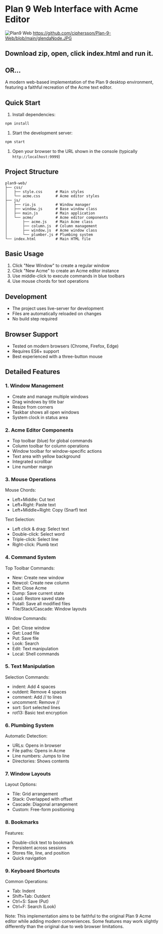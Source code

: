 # Plan 9 Web Interface with Acme Editor

![Plan9 Web](image-url) https://github.com/ciphersson/Plan-9-Web/blob/main/glendaNode.JPG


## Download zip, open, click index.html and run it. 

## OR... 

A modern web-based implementation of the Plan 9 desktop environment, featuring a faithful recreation of the Acme text editor.

## Quick Start

1. Install dependencies:

```bash
npm install
```

1. Start the development server:

```bash
npm start
```

1. Open your browser to the URL shown in the console (typically `http://localhost:9999`)

## Project Structure

```plaintext
plan9-web/
├── css/
│   ├── style.css      # Main styles
│   └── acme.css       # Acme editor styles
├── js/
│   ├── rio.js         # Window manager
│   ├── window.js      # Base window class
│   ├── main.js        # Main application
│   └── acme/          # Acme editor components
│       ├── acme.js    # Main Acme class
│       ├── column.js  # Column management
│       ├── window.js  # Acme window class
│       └── plumber.js # Plumbing system
└── index.html         # Main HTML file
```

## Basic Usage

1. Click "New Window" to create a regular window
1. Click "New Acme" to create an Acme editor instance
1. Use middle-click to execute commands in blue toolbars
1. Use mouse chords for text operations

## Development

- The project uses live-server for development
- Files are automatically reloaded on changes
- No build step required

## Browser Support

- Tested on modern browsers (Chrome, Firefox, Edge)
- Requires ES6+ support
- Best experienced with a three-button mouse

## Detailed Features

### 1. Window Management

- Create and manage multiple windows
- Drag windows by title bar
- Resize from corners
- Taskbar shows all open windows
- System clock in status area

### 2. Acme Editor Components

- Top toolbar (blue) for global commands
- Column toolbar for column operations
- Window toolbar for window-specific actions
- Text area with yellow background
- Integrated scrollbar
- Line number margin

### 3. Mouse Operations

Mouse Chords:

- Left+Middle: Cut text
- Left+Right: Paste text
- Left+Middle+Right: Copy (Snarf) text

Text Selection:

- Left click & drag: Select text
- Double-click: Select word
- Triple-click: Select line
- Right-click: Plumb text

### 4. Command System

Top Toolbar Commands:

- New: Create new window
- Newcol: Create new column
- Exit: Close Acme
- Dump: Save current state
- Load: Restore saved state
- Putall: Save all modified files
- Tile/Stack/Cascade: Window layouts

Window Commands:

- Del: Close window
- Get: Load file
- Put: Save file
- Look: Search
- Edit: Text manipulation
- Local: Shell commands

### 5. Text Manipulation

Selection Commands:

- indent: Add 4 spaces
- outdent: Remove 4 spaces
- comment: Add // to lines
- uncomment: Remove //
- sort: Sort selected lines
- rot13: Basic text encryption

### 6. Plumbing System

Automatic Detection:

- URLs: Opens in browser
- File paths: Opens in Acme
- Line numbers: Jumps to line
- Directories: Shows contents

### 7. Window Layouts

Layout Options:

- Tile: Grid arrangement
- Stack: Overlapped with offset
- Cascade: Diagonal arrangement
- Custom: Free-form positioning

### 8. Bookmarks

Features:

- Double-click text to bookmark
- Persistent across sessions
- Stores file, line, and position
- Quick navigation

### 9. Keyboard Shortcuts

Common Operations:

- Tab: Indent
- Shift+Tab: Outdent
- Ctrl+S: Save (Put)
- Ctrl+F: Search (Look)

Note: This implementation aims to be faithful to the original Plan 9 Acme editor while adding modern conveniences. Some features may work slightly differently than the original due to web browser limitations.
